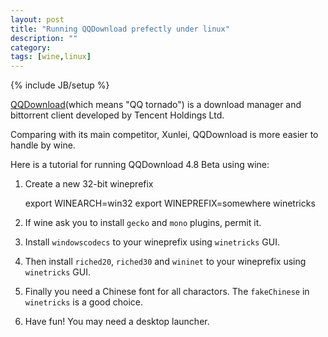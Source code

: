 ```yaml
---
layout: post
title: "Running QQDownload prefectly under linux"
description: ""
category: 
tags: [wine,linux]
---
```

{% include JB/setup %}

[QQDownload](http://xf.qq.com/index.html)(which means "QQ tornado") is a download manager and bittorrent client developed by Tencent Holdings Ltd.

Comparing with its main competitor, Xunlei, QQDownload is more easier to handle by wine.

Here is a tutorial for running QQDownload 4.8 Beta using wine:

1. Create a new 32-bit wineprefix

	export WINEARCH=win32
	export WINEPREFIX=somewhere winetricks

2. If wine ask you to install `gecko` and `mono` plugins, permit it.
3. Install `windowscodecs` to your wineprefix using `winetricks` GUI.
4. Then install `riched20`, `riched30` and `wininet` to your wineprefix using `winetricks` GUI.
5. Finally you need a Chinese font for all charactors. The `fakeChinese` in `winetricks` is a good choice.
6. Have fun! You may need a desktop launcher.
